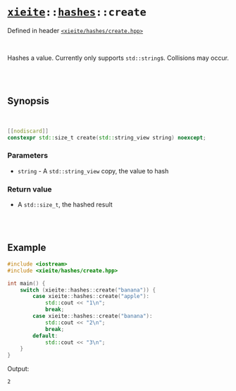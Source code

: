 # [`xieite`](../../README.md)`::`[`hashes`](../../docs/hashes.md)`::create`
Defined in header [`<xieite/hashes/create.hpp>`](../../include/xieite/hashes/create.hpp)

<br/>

Hashes a value. Currently only supports `std::string`s. Collisions may occur.

<br/><br/>

## Synopsis

<br/>

```cpp
[[nodiscard]]
constexpr std::size_t create(std::string_view string) noexcept;
```
### Parameters
- `string` - A `std::string_view` copy, the value to hash
### Return value
- A `std::size_t`, the hashed result

<br/><br/>

## Example
```cpp
#include <iostream>
#include <xieite/hashes/create.hpp>

int main() {
	switch (xieite::hashes::create("banana")) {
		case xieite::hashes::create("apple"):
			std::cout << "1\n";
			break;
		case xieite::hashes::create("banana"):
			std::cout << "2\n";
			break;
		default:
			std::cout << "3\n";
	}
}
```
Output:
```
2
```
